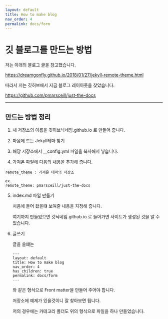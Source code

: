 ```yaml
---
layout: default
title: How to make blog
nav_order: 4
permalink: docs/form
---
```

# 깃 블로그를 만드는 방법

저는 아래의 블로그 글을 참고했습니다.

https://dreamgonfly.github.io/2018/01/27/jekyll-remote-theme.html

따라서 저는 깃허브에서 지금 블로그 레이아웃을 찾았습니다.

https://github.com/pmarsceill/just-the-docs

---
## 만드는 방법 정리

1. 새 저장소의 이름을 깃허브닉네임.github.io 로 만들어 줍니다.

2. 마음에 드는 Jekyll테마 찾기

3. 해당 저장소에서 __config.yml 파일을 복사해서 넣습니다.

4. 가져온 파일에 다음의 내용을 추가해 줍니다.
```
remote_theme : 가져온 테마의 저장소

ex.
remote_theme: pmarsceill/just-the-docs
```

5. index.md 파일 만들기

    처음에 들어 왔을떄 보여줄 내용을 지정해 줍니다.

    여기까지 만들었으면 깃닉네임.github.io 로 들어가면 사이트가 생성된 것을 알 수 있습니다.

6.  글쓰기
    
    글을 쓸떄는 
    ```
    ---
    layout: default
    title: How to make blog
    nav_order: 4
    has_children: true
    permalink: docs/form
    ---
    ```
    와 같은 형식으로 Front matter을 만들어 주어야 합니다.

    저장소에 예제가 있을것이니 잘 찾아보면 됩니다.

    저의 경우에는 카테고리 폴더도 위의 형식으로 파일을 하나 만들었습니다.